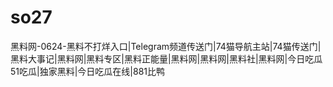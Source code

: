 # so27
黑料网-0624-黑料不打烊入口|Telegram频道传送门|74猫导航主站|74猫传送门|黑料大事记|黑料网|黑料专区|黑料正能量|黑料网|黑料网|黑料社|黑料网|今日吃瓜51吃瓜|独家黑料|今日吃瓜在线|881比鸭
